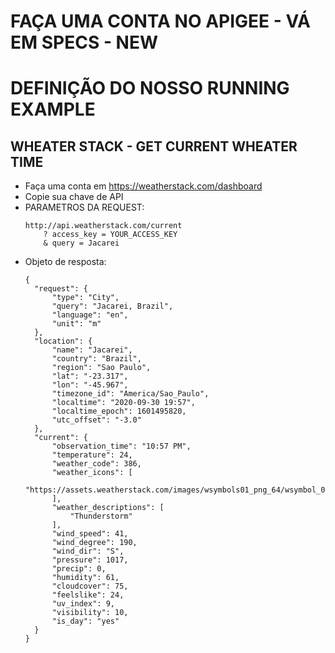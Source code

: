 # FAÇA UMA CONTA NO APIGEE - VÁ EM SPECS - NEW

# DEFINIÇÃO DO NOSSO RUNNING EXAMPLE
## WHEATER STACK - GET CURRENT WHEATER TIME
- Faça uma conta em https://weatherstack.com/dashboard
- Copie sua chave de API
- PARAMETROS DA REQUEST: 
    ```
    http://api.weatherstack.com/current
        ? access_key = YOUR_ACCESS_KEY
        & query = Jacarei
    ```
- Objeto de resposta:
  ```
  {
    "request": {
        "type": "City",
        "query": "Jacarei, Brazil",
        "language": "en",
        "unit": "m"
    },
    "location": {
        "name": "Jacarei",
        "country": "Brazil",
        "region": "Sao Paulo",
        "lat": "-23.317",
        "lon": "-45.967",
        "timezone_id": "America/Sao_Paulo",
        "localtime": "2020-09-30 19:57",
        "localtime_epoch": 1601495820,
        "utc_offset": "-3.0"
    },
    "current": {
        "observation_time": "10:57 PM",
        "temperature": 24,
        "weather_code": 386,
        "weather_icons": [
            "https://assets.weatherstack.com/images/wsymbols01_png_64/wsymbol_0016_thundery_showers.png"
        ],
        "weather_descriptions": [
            "Thunderstorm"
        ],
        "wind_speed": 41,
        "wind_degree": 190,
        "wind_dir": "S",
        "pressure": 1017,
        "precip": 0,
        "humidity": 61,
        "cloudcover": 75,
        "feelslike": 24,
        "uv_index": 9,
        "visibility": 10,
        "is_day": "yes"
    }
  }
  ```